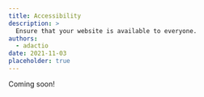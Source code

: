 ```yaml
---
title: Accessibility
description: >
  Ensure that your website is available to everyone. 
authors:
  - adactio
date: 2021-11-03
placeholder: true
---
```


Coming soon!
